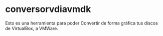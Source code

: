# conversorvdiavmdk
Esto es una herramienta para poder Convertir de forma gráfica tus discos de VirtualBox, a  VMWare.
